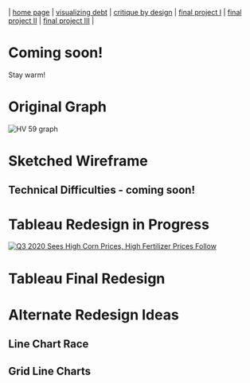 | [home page](https://mvroomen.github.io/portfolio/) | [visualizing debt](visualizing-government-debt) | [critique by design](critique-by-design) | [final project I](final-project-part-one) | [final project II](final-project-part-two) | [final project III](final-project-part-three) |

# Coming soon!
Stay warm!

# Original Graph
![HV 59 graph](https://user-images.githubusercontent.com/123427692/216985221-0fd15825-5856-4e0d-95d4-864496dc703c.png)

# Sketched Wireframe
## Technical Difficulties - coming soon!

# Tableau Redesign in Progress
<div class='tableauPlaceholder' id='viz1675690325588' style='position: relative'><noscript><a href='#'><img alt='Q3 2020 Sees High Corn Prices, High Fertilizer Prices Follow ' src='https:&#47;&#47;public.tableau.com&#47;static&#47;images&#47;In&#47;Inprogress-CritiquebyDesignGraph&#47;Sheet1&#47;1_rss.png' style='border: none' /></a></noscript><object class='tableauViz'  style='display:none;'><param name='host_url' value='https%3A%2F%2Fpublic.tableau.com%2F' /> <param name='embed_code_version' value='3' /> <param name='site_root' value='' /><param name='name' value='Inprogress-CritiquebyDesignGraph&#47;Sheet1' /><param name='tabs' value='no' /><param name='toolbar' value='yes' /><param name='static_image' value='https:&#47;&#47;public.tableau.com&#47;static&#47;images&#47;In&#47;Inprogress-CritiquebyDesignGraph&#47;Sheet1&#47;1.png' /> <param name='animate_transition' value='yes' /><param name='display_static_image' value='yes' /><param name='display_spinner' value='yes' /><param name='display_overlay' value='yes' /><param name='display_count' value='yes' /><param name='language' value='en-US' /><param name='filter' value='publish=yes' /></object></div>                
<script type='text/javascript'>                    
  var divElement = document.getElementById('viz1675690325588');                    
  var vizElement = divElement.getElementsByTagName('object')[0];                    
  vizElement.style.width='100%';vizElement.style.height=(divElement.offsetWidth*0.75)+'px';                    
  var scriptElement = document.createElement('script');                    
  scriptElement.src = 'https://public.tableau.com/javascripts/api/viz_v1.js';                    
  vizElement.parentNode.insertBefore(scriptElement, vizElement);                
</script>

# Tableau Final Redesign

# Alternate Redesign Ideas
## Line Chart Race
<div class="flourish-embed flourish-chart" data-src="visualisation/12680631"><script src="https://public.flourish.studio/resources/embed.js"></script></div>

## Grid Line Charts
<div class="flourish-embed flourish-chart" data-src="visualisation/12680859"><script src="https://public.flourish.studio/resources/embed.js"></script></div>
